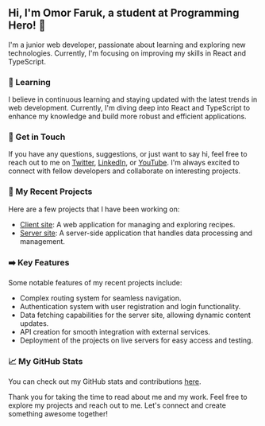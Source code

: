 ## Hi, I'm Omor Faruk, a student at Programming Hero! 👋

I'm a junior web developer, passionate about learning and exploring new technologies. Currently, I'm focusing on improving my skills in React and TypeScript.

### 🌱 Learning

I believe in continuous learning and staying updated with the latest trends in web development. Currently, I'm diving deep into React and TypeScript to enhance my knowledge and build more robust and efficient applications.

### 💬 Get in Touch

If you have any questions, suggestions, or just want to say hi, feel free to reach out to me on [Twitter](https://twitter.com/theonlineaid), [LinkedIn](https://www.linkedin.com/in/onlineaid/), or [YouTube](https://youtube.com/onlineaid). I'm always excited to connect with fellow developers and collaborate on interesting projects.

### 🚀 My Recent Projects

Here are a few projects that I have been working on:

- [Client site](https://recipe-client.web.app/): A web application for managing and exploring recipes.
- [Server site](https://server-inky-three.vercel.app/): A server-side application that handles data processing and management.

### ➡️ Key Features

Some notable features of my recent projects include:

- Complex routing system for seamless navigation.
- Authentication system with user registration and login functionality.
- Data fetching capabilities for the server site, allowing dynamic content updates.
- API creation for smooth integration with external services.
- Deployment of the projects on live servers for easy access and testing.

### 📈 My GitHub Stats

You can check out my GitHub stats and contributions [here](https://github.com/ofwebdev).

Thank you for taking the time to read about me and my work. Feel free to explore my projects and reach out to me. Let's connect and create something awesome together!
